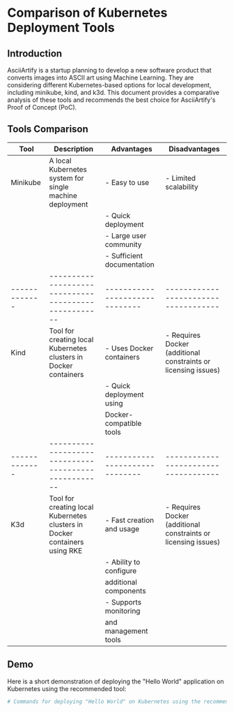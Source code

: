 # Comparison of Kubernetes Deployment Tools

## Introduction
AsciiArtify is a startup planning to develop a new software product that converts images into ASCII art using Machine Learning. They are considering different Kubernetes-based options for local development, including minikube, kind, and k3d. This document provides a comparative analysis of these tools and recommends the best choice for AsciiArtify's Proof of Concept (PoC).

## Tools Comparison

| Tool        | Description                                        | Advantages                   | Disadvantages                      |
|-------------|----------------------------------------------------|------------------------------|------------------------------------|
| Minikube    | A local Kubernetes system for single machine deployment | - Easy to use             | - Limited scalability              |
|             |                                                    | - Quick deployment         |                                    |
|             |                                                    | - Large user community     |                                    |
|             |                                                    | - Sufficient documentation |                                    |
|-------------|----------------------------------------------------|------------------------------|------------------------------------|
| Kind        | Tool for creating local Kubernetes clusters in Docker containers | - Uses Docker containers   | - Requires Docker (additional constraints or licensing issues) |
|             |                                                    | - Quick deployment using   |                                    |
|             |                                                    |   Docker-compatible tools  |                                    |
|-------------|----------------------------------------------------|------------------------------|------------------------------------|
| K3d         | Tool for creating local Kubernetes clusters in Docker containers using RKE | - Fast creation and usage   | - Requires Docker (additional constraints or licensing issues) |
|             |                                                    | - Ability to configure     |                                    |
|             |                                                    |   additional components    |                                    |
|             |                                                    | - Supports monitoring      |                                    |
|             |                                                    |   and management tools     |                                    |

## Demo
Here is a short demonstration of deploying the "Hello World" application on Kubernetes using the recommended tool:

```bash
# Commands for deploying "Hello World" on Kubernetes using the recommended tool
